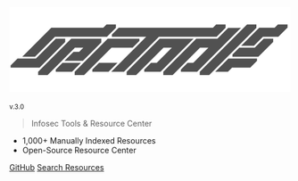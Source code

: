 ![logo](_images/sectoolsLogo.png)

<small>v.3.0</small>

> Infosec Tools & Resource Center

- 1,000+ Manually Indexed Resources
- Open-Source Resource Center

[GitHub](https://github.com/0xPGP/SecTools)
[Search Resources](#introduction)

